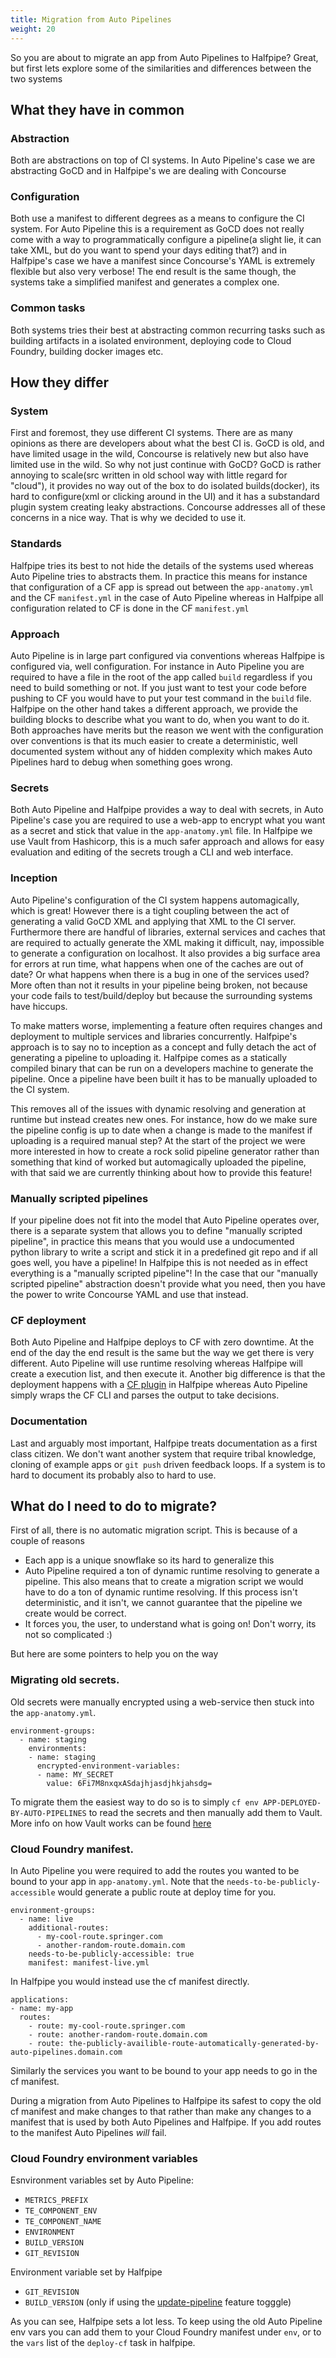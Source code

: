 ```yaml
---
title: Migration from Auto Pipelines
weight: 20
---
```


So you are about to migrate an app from Auto Pipelines to Halfpipe? Great, but first lets explore some of the similarities and differences between the two systems

## What they have in common

### Abstraction

Both are abstractions on top of CI systems. In Auto Pipeline's case we are abstracting GoCD and in Halfpipe's we are dealing with Concourse

### Configuration

Both use a manifest to different degrees as a means to configure the CI system. For Auto Pipeline this is a requirement as GoCD does not really come with a way to programmatically configure a pipeline(a slight lie, it can take XML, but do you want to spend your days editing that?) and in Halfpipe's case we have a manifest since Concourse's YAML is extremely flexible but also very verbose! The end result is the same though, the systems take a simplified manifest and generates a complex one.


### Common tasks

Both systems tries their best at abstracting common recurring tasks such as building artifacts in a isolated environment, deploying code to Cloud Foundry, building docker images etc.

## How they differ

### System

First and foremost, they use different CI systems. There are as many opinions as there are developers about what the best CI is. GoCD is old, and have limited usage in the wild, Concourse is relatively new but also have limited use in the wild. So why not just continue with GoCD? GoCD is rather annoying to scale(src written in old school way with little regard for "cloud"), it provides no way out of the box to do isolated builds(docker), its hard to configure(xml or clicking around in the UI) and it has a substandard plugin system creating leaky abstractions. Concourse addresses all of these concerns in a nice way. That is why we decided to use it.

### Standards

Halfpipe tries its best to not hide the details of the systems used whereas Auto Pipeline tries to abstracts them. In practice this means for instance that configuration of a CF app is spread out between the `app-anatomy.yml` and the CF `manifest.yml` in the case of Auto Pipeline whereas in Halfpipe all configuration related to CF is done in the CF `manifest.yml`

### Approach

Auto Pipeline is in large part configured via conventions whereas Halfpipe is configured via, well configuration. For instance in Auto Pipeline you are required to have a file in the root of the app called `build` regardless if you need to build something or not. If you just want to test your code before pushing to CF you would have to put your test command in the `build` file. Halfpipe on the other hand takes a different approach, we provide the building blocks to describe what you want to do, when you want to do it. Both approaches have merits but the reason we went with the configuration over conventions is that its much easier to create a deterministic, well documented system without any of hidden complexity which makes Auto Pipelines hard to debug when something goes wrong.

### Secrets
Both Auto Pipeline and Halfpipe provides a way to deal with secrets, in Auto Pipeline's case you are required to use a web-app to encrypt what you want as a secret and stick that value in the `app-anatomy.yml` file. In Halfpipe we use Vault from Hashicorp, this is a much safer approach and allows for easy evaluation and editing of the secrets trough a CLI and web interface.

### Inception
Auto Pipeline's configuration of the CI system happens automagically, which is great! However there is a tight coupling between the act of generating a valid GoCD XML and applying that XML to the CI server. Furthermore there are handful of libraries, external services and caches that are required to actually generate the XML making it difficult, nay, impossible to generate a configuration on localhost. It also provides a big surface area for errors at run time, what happens when one of the caches are out of date? Or what happens when there is a bug in one of the services used? More often than not it results in your pipeline being broken, not because your code fails to test/build/deploy but because the surrounding systems have hiccups.

To make matters worse, implementing a feature often requires changes and deployment to multiple services and libraries concurrently. Halfpipe's approach is to say no to inception as a concept and fully detach the act of generating a pipeline to uploading it. Halfpipe comes as a statically compiled binary that can be run on a developers machine to generate the pipeline. Once a pipeline have been built it has to be manually uploaded to the CI system.

This removes all of the issues with dynamic resolving and generation at runtime but instead creates new ones. For instance, how do we make sure the pipeline config is up to date when a change is made to the manifest if uploading is a required manual step? At the start of the project we were more interested in how to create a rock solid pipeline generator rather than something that kind of worked but automagically uploaded the pipeline, with that said we are currently thinking about how to provide this feature!

### Manually scripted pipelines

If your pipeline does not fit into the model that Auto Pipeline operates over, there is a separate system that allows you to define "manually scripted pipeline", in practice this means that you would use a undocumented python library to write a script and stick it in a predefined git repo and if all goes well, you have a pipeline! In Halfpipe this is not needed as in effect everything is a "manually scripted pipeline"! In the case that our "manually scripted pipeline" abstraction doesn't provide what you need, then you have the power to write Concourse YAML and use that instead.

### CF deployment

Both Auto Pipeline and Halfpipe deploys to CF with zero downtime. At the end of the day the end result is the same but the way we get there is very different. Auto Pipeline will use runtime resolving whereas Halfpipe will create a execution list, and then execute it. Another big difference is that the deployment happens with a [CF plugin](/cf-deployment/) in Halfpipe whereas Auto Pipeline simply wraps the CF CLI and parses the output to take decisions.

### Documentation

Last and arguably most important, Halfpipe treats documentation as a first class citizen. We don't want another system that require tribal knowledge, cloning of example apps or `git push` driven feedback loops. If a system is to hard to document its probably also to hard to use.

## What do I need to do to migrate?

First of all, there is no automatic migration script. This is because of a couple of reasons

* Each app is a unique snowflake so its hard to generalize this
* Auto Pipeline required a ton of dynamic runtime resolving to generate a pipeline. This also means that to create a migration script we would have to do a ton of dynamic runtime resolving. If this process isn't deterministic, and it isn't, we cannot guarantee that the pipeline we create would be correct.
* It forces you, the user, to understand what is going on! Don't worry, its not so complicated :)

But here are some pointers to help you on the way

### Migrating old secrets.

Old secrets were manually encrypted using a web-service then stuck into the `app-anatomy.yml`.

```
environment-groups:
  - name: staging
    environments:
    - name: staging
      encrypted-environment-variables:
      - name: MY_SECRET
        value: 6Fi7M8nxqxASdajhjasdjhkjahsdg=
```


To migrate them the easiest way to do so is to simply `cf env APP-DEPLOYED-BY-AUTO-PIPELINES` to read the secrets and then manually add them to Vault. More info on how Vault works can be found [here](/vault/)

### Cloud Foundry manifest.

In Auto Pipeline you were required to add the routes you wanted to be bound to your app in `app-anatomy.yml`. Note that the `needs-to-be-publicly-accessible` would generate a public route at deploy time for you.

```
environment-groups:
  - name: live
    additional-routes:
      - my-cool-route.springer.com
      - another-random-route.domain.com
    needs-to-be-publicly-accessible: true
    manifest: manifest-live.yml
```

In Halfpipe you would instead use the cf manifest directly.

```
applications:
- name: my-app
  routes:
    - route: my-cool-route.springer.com
    - route: another-random-route.domain.com
    - route: the-publicly-availible-route-automatically-generated-by-auto-pipelines.domain.com
```

Similarly the services you want to be bound to your app needs to go in the cf manifest.

During a migration from Auto Pipelines to Halfpipe its safest to copy the old cf manifest and make changes to that rather than make any changes to a manifest that is used by both Auto Pipelines and Halfpipe. If you add routes to the manifest Auto Pipelines *will* fail.

### Cloud Foundry environment variables

Esnvironment variables set by Auto Pipeline:

* `METRICS_PREFIX`
* `TE_COMPONENT_ENV`
* `TE_COMPONENT_NAME`
* `ENVIRONMENT`
* `BUILD_VERSION`
* `GIT_REVISION`

Environment variable set by Halfpipe

* `GIT_REVISION`
* `BUILD_VERSION` (only if using the [update-pipeline](/auto-updating-pipelines/) feature togggle)

As you can see, Halfpipe sets a lot less. To keep using the old Auto Pipeline env vars you can add them to your Cloud Foundry manifest under `env`, or to the `vars` list of the `deploy-cf` task in halfpipe.
